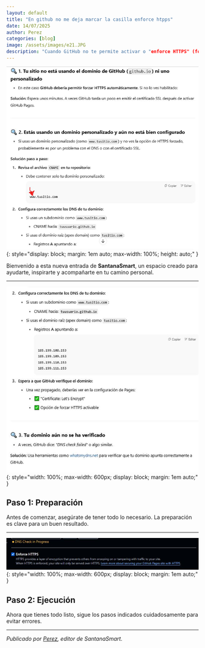 ```yaml
---
layout: default
title: "En github no me deja marcar la casilla enforce htpps"
date: 14/07/2025
author: Perez
categories: [blog]
image: /assets/images/e21.JPG
description: "Cuando GitHub no te permite activar o "enforce HTTPS" (forzar HTTPS) en tu repositorio de GitHub Pages, puede deberse a una de las siguientes razones comunes:"
---
```


<!-- Imagen destacada al principio -->
![Imagen destacada](/assets/images/e21.JPG){: style="display: block; margin: 1em auto; max-width: 100%; height: auto;" }

Bienvenido a esta nueva entrada de **SantanaSmart**, un espacio creado para ayudarte, inspirarte y acompañarte en tu camino personal.

---
<!-- Primera imagen -->
![Paso 1: Preparación](/assets/images/e22.JPG){: style="width: 100%; max-width: 600px; display: block; margin: 1em auto;" }

## Paso 1: Preparación

Antes de comenzar, asegúrate de tener todo lo necesario. La preparación es clave para un buen resultado.

---
<!-- Segunda imagen -->
![Paso 2: Ejecución](/assets/images/e23.JPG){: style="width: 100%; max-width: 600px; display: block; margin: 1em auto;" }

## Paso 2: Ejecución

Ahora que tienes todo listo, sigue los pasos indicados cuidadosamente para evitar errores.

---
*Publicado por [Perez](#), editor de SantanaSmart.*